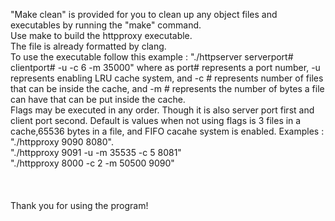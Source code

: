 "Make clean" is provided for you to clean up any object files and executables by running the "make" command.\
Use make to build the httpproxy executable.\
The file is already formatted by clang.\
To use the executable follow this example : "./httpserver serverport# clientport# -u -c 6 -m 35000" where as port# represents a port number, -u represents enabling LRU cache system, and -c # represents number of files that can be inside the cache, and -m # represents the number of bytes a file can have that can be put inside the cache.\
Flags may be executed in any order. Though it is also server port first and client port second. Default is  values when not using flags is 3 files in a cache,65536 bytes in a file, and FIFO cacahe system is enabled.
Examples : "./httpproxy 9090 8080".\
"./httpproxy 9091 -u -m 35535 -c 5 8081"\
"./httpproxy 8000 -c 2 -m 50500 9090"\
\
\
\
Thank you for using the program!
